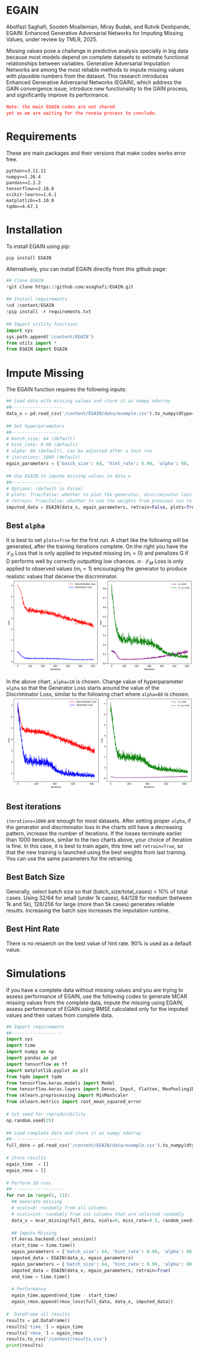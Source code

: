 # EGAIN
Abolfazl Saghafi, Soodeh Moallemian, Miray Budak, and Rutvik Deshpande, EGAIN: Enhanced Generative Adversarial Networks for Imputing Missing Values, under review by TMLR, 2025.

Missing values pose a challenge in predictive analysis specially in big data because most models depend on complete datasets to estimate functional relationships between variables. Generative Adversarial Imputation Networks are among the most reliable methods to impute missing values with plausible numbers from the dataset. This research introduces Enhanced Generative Adversarial Networks (EGAIN), which address the GAIN convergence issue, introduce new functionality to the GAIN process, and significantly improve its performance.

<code style="color : red">Note: the main EGAIN codes are not shared yet as we are waiting for the reveiw process to conclude.</code>

# Requirements
These are main packages and their versions that make codes works error free.
```console
python>=3.11.11
numpy>=1.26.4
pandas>=2.2.2
tensorflow>=2.18.0
scikit-learn>=1.6.1
matplotlib>=3.10.0
tqdm>=4.67.1
```

# Installation
To install EGAIN using pip:
```console
pip install EGAIN
```
Alternatively, you can install EGAIN directly from this github page:
```python
## Clone EGAIN 
!git clone https://github.com/asaghafi/EGAIN.git

## Install requirements
%cd /content/EGAIN
!pip install -r requirements.txt

## Import utility functions
import sys
sys.path.append('/content/EGAIN')
from utils import *
from EGAIN import EGAIN
```


# Impute Missing
The EGAIN function requires the following inputs: 

```python
## Load data with missing values and store it as numpy ndarray
##-------------------
data_x = pd.read_csv('/content/EGAIN/data/example.csv').to_numpy(dtype=float)

## Set hyperparameters
##-------------------
# batch_size: 64 (default)
# hint_rate: 0.90 (default)
# alpha: 80 (default), can be adjusted after a test run
# iterations: 1000 (default)
egain_parameters = {'batch_size': 64, 'hint_rate': 0.90, 'alpha': 80, 'iterations': 1000}

## Use EGAIN to impute missing values in data_x
##-------------------
# Options: (default is False)
# plots: True/False: whether to plot the generator, discriminator loss functions
# retrain: True/False: whether to use the weights from previous run to retrain
imputed_data = EGAIN(data_x, egain_parameters, retrain=False, plots=True)
```

## Best `alpha`
It is best to set `plots=True` for the first run. A chart like the following will be generated, after the training iterations complete. On the right you have the $\mathcal{L}_G$ Loss that is only applied to imputed missing $(m_i=0)$ and penalizes G if D performs well by correctly outputting low chances. $\alpha \cdot \mathcal{L}_M$ Loss is only applied to observed values $(m_i=1)$ encouraging the generator to produce realistic values that deceive the discriminator.
[<img src="data/breast_20miss_10alpha_1000iterations_90hint_64batch.png">](data/breast_20miss_10alpha_1000iterations_90hint_64batch.png)

In the above chart, `alpha=10` is chosen. Change value of hyperparameter `alpha` so that the Generator Loss starts around the value of the Discriminator Loss, similar to the following chart where `alpha=80` is chosen. 
[<img src="data/breast_20miss_80alpha_1000iterations_90hint_64batch.png">](data/breast_20miss_80alpha_1000iterations_90hint_64batch.png)

## Best iterations
`iterations=1000` are enough for most datasets. After setting proper `alpha`, if the generator and discriminator loss in the charts still have a decreasing pattern, increase the number of iterations. If the losses terminate earlier than 1000 iterations, similar to the two charts above, your choice of iteration is fine. In this case, it is best to train again, this time set `retrain=True`, so that the new training is launched using the best weights from last training. You can use the same parameters for the retraining. 

## Best Batch Size
Generally, select batch size so that (batch_size/total_cases) < 10% of total cases. Using 32/64 for small (under 1k cases), 64/128 for medium (between 1k and 5k), 128/256 for large (more than 5k cases) generates reliable results. Increasing the batch size increases the imputation runtime. 

## Best Hint Rate
There is no resaerch on the best value of hint rate. 90% is used as a default value. 

# Simulations
If you have a complete data without missing values and you are trying to assess performance of EGAIN, use the following codes to generate MCAR missing values from the complete data, impute the missing using EGAIN, assess performance of EGAIN using RMSE calculated only for the imputed values and their values from complete data.
```python
## Import requirements
##-------------------
import sys
import time
import numpy as np
import pandas as pd
import tensorflow as tf
import matplotlib.pyplot as plt
from tqdm import tqdm
from tensorflow.keras.models import Model
from tensorflow.keras.layers import Dense, Input, Flatten, MaxPooling1D, Conv1D
from sklearn.preprocessing import MinMaxScaler
from sklearn.metrics import root_mean_squared_error

# Set seed for reproducibility
np.random.seed(25)

## Load complete data and store it as numpy ndarray
##-------------------
full_date = pd.read_csv('/content/EGAIN/data/example.csv').to_numpy(dtype=float)

# Store results
egain_time  = []
egain_rmse = []

# Perform 10 runs
##--------------------
for run in range(1, 11):
  ## Generate missing
  # ncols=0: randomly from all columns
  # ncols=int: randomly from int columns that are selected randomly
  data_x = mcar_missing(full_data, ncols=0, miss_rate=0.5, random_seed=25)

  ## Impute Missing
  tf.keras.backend.clear_session()
  start_time = time.time()
  egain_parameters = {'batch_size': 64, 'hint_rate': 0.90, 'alpha': 80, 'iterations': 1000}
  imputed_data = EGAIN(data_x, egain_parameters)
  egain_parameters = {'batch_size': 64, 'hint_rate': 0.90, 'alpha': 80, 'iterations': 1000}
  imputed_data = EGAIN(data_x, egain_parameters, retrain=True)
  end_time = time.time()

  # Performance
  egain_time.append(end_time - start_time)
  egain_rmse.append(rmse_loss(full_data, data_x, imputed_data))

#  DataFrame all results
results = pd.DataFrame()
results['time_'] = egain_time
results['rmse_'] = egain_rmse
results.to_csv('/content/results.csv')
print(results)
```
